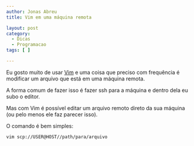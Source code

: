 ```yaml
---
author: Jonas Abreu
title: Vim em uma máquina remota

layout: post
category:
  - Dicas
  - Programacao
tags: [ ]

---
```

Eu gosto muito de usar [Vim][1] e uma coisa que preciso com frequência é modificar um arquivo que está em uma máquina remota.

A forma comum de fazer isso é fazer ssh para a máquina e dentro dela eu subo o editor.

Mas com Vim é possível editar um arquivo remoto direto da sua máquina (ou pelo menos ele faz parecer isso).

O comando é bem simples:

    vim scp://USER@HOST//path/para/arquivo















 [1]: http://www.vim.org/





